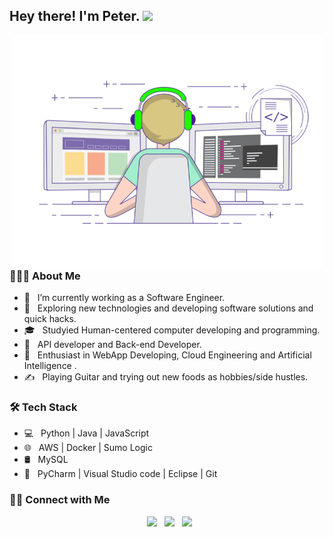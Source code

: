 <h2> Hey there! I'm Peter. <img src="https://github.com/souvikguria98/souvikguria98/blob/master/Hi.gif" width="25"></h2>
<img align="right" alt="GIF" src="https://raw.githubusercontent.com/devSouvik/devSouvik/master/gif3.gif" width="500"/>

<h3> 👨🏻‍💻 About Me </h3>

- 🔭 &nbsp; I’m currently working as a Software Engineer.
- 🤔 &nbsp; Exploring new technologies and developing software solutions and quick hacks.
- 🎓 &nbsp; Studyied Human-centered computer developing and programming.
- 💼 &nbsp; API developer and Back-end Developer.
- 🌱 &nbsp; Enthusiast in WebApp Developing, Cloud Engineering and Artificial Intelligence .
- ✍️ &nbsp; Playing Guitar and trying out new foods as hobbies/side hustles. 

<h3>🛠 Tech Stack</h3>

- 💻 &nbsp; Python | Java | JavaScript  
- 🌐 &nbsp; AWS | Docker | Sumo Logic
- 🛢 &nbsp; MySQL
- 🔧 &nbsp; PyCharm | Visual Studio code | Eclipse | Git

<h3> 🤝🏻 Connect with Me </h3>

<p align="center">
&nbsp; <a href="https://www.instagram.com/taesannn/" target="_blank" rel="noopener noreferrer"><img src="https://img.icons8.com/plasticine/100/000000/instagram-new.png" width="50" /></a>  
&nbsp; <a href="https://www.linkedin.com/in/peter-kim-436782183/" target="_blank" rel="noopener noreferrer"><img src="https://img.icons8.com/plasticine/100/000000/linkedin.png" width="50" /></a>
&nbsp; <a href="taesan.peter.kim@gmail.com" target="_blank" rel="noopener noreferrer"><img src="https://img.icons8.com/plasticine/100/000000/gmail.png"  width="50" /></a>
</p>
